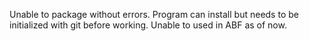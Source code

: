 Unable to package without errors. Program can install but needs to be initialized with git before working. Unable to used in ABF as of now.
